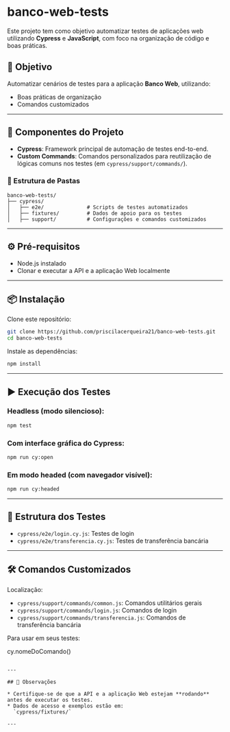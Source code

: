 
# banco-web-tests

Este projeto tem como objetivo automatizar testes de aplicações web utilizando **Cypress** e **JavaScript**, com foco na organização de código e boas práticas.

## 🎯 Objetivo

Automatizar cenários de testes para a aplicação **Banco Web**, utilizando:

* Boas práticas de organização
* Comandos customizados

---

## 🧩 Componentes do Projeto

* **Cypress**: Framework principal de automação de testes end-to-end.
* **Custom Commands**: Comandos personalizados para reutilização de lógicas comuns nos testes (em `cypress/support/commands/`).

### 📁 Estrutura de Pastas

```
banco-web-tests/
├── cypress/
│   ├── e2e/              # Scripts de testes automatizados
│   ├── fixtures/         # Dados de apoio para os testes
│   ├── support/          # Configurações e comandos customizados
```

---

## ⚙️ Pré-requisitos

* Node.js instalado
* Clonar e executar a API e a aplicação Web localmente

---

## 📦 Instalação

Clone este repositório:

```bash
git clone https://github.com/priscilacerqueira21/banco-web-tests.git
cd banco-web-tests
```

Instale as dependências:

```bash
npm install
```

---

## ▶️ Execução dos Testes

### Headless (modo silencioso):

```bash
npm test
```

### Com interface gráfica do Cypress:

```bash
npm run cy:open
```

### Em modo headed (com navegador visível):

```bash
npm run cy:headed
```
---

## 🧪 Estrutura dos Testes

* `cypress/e2e/login.cy.js`: Testes de login
* `cypress/e2e/transferencia.cy.js`: Testes de transferência bancária

---

## 🛠️ Comandos Customizados

Localização:

* `cypress/support/commands/common.js`: Comandos utilitários gerais
* `cypress/support/commands/login.js`: Comandos de login
* `cypress/support/commands/transferencia.js`: Comandos de transferência bancária

Para usar em seus testes:

cy.nomeDoComando()
```

---

## 📌 Observações

* Certifique-se de que a API e a aplicação Web estejam **rodando** antes de executar os testes.
* Dados de acesso e exemplos estão em:
  `cypress/fixtures/`

---

